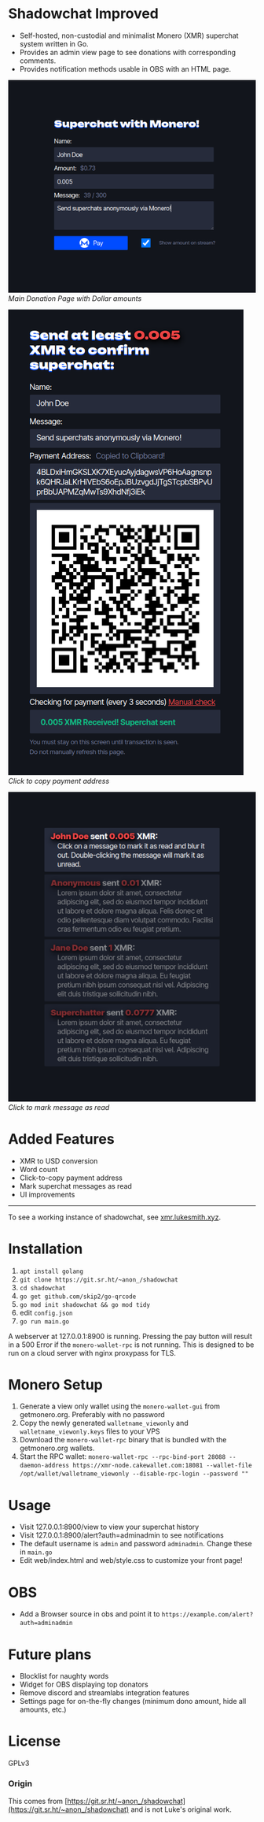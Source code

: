 # Shadowchat Improved
- Self-hosted, non-custodial and minimalist Monero (XMR) superchat system written in Go.
- Provides an admin view page to see donations with corresponding comments.
- Provides notification methods usable in OBS with an HTML page.

![Main Donation Page](media/index.png)
_Main Donation Page with Dollar amounts_

![Payment Page](media/pay.png)
_Click to copy payment address_

![Superchat Message Page](media/view.png)
_Click to mark message as read_

# Added Features
- XMR to USD conversion
- Word count
- Click-to-copy payment address
- Mark superchat messages as read
- UI improvements

---

To see a working instance of shadowchat, see [xmr.lukesmith.xyz](https://xmr.lukesmith.xyz).

# Installation
1. ```apt install golang```
2. ```git clone https://git.sr.ht/~anon_/shadowchat```
4. ```cd shadowchat```
2. ```go get github.com/skip2/go-qrcode```
5. ```go mod init shadowchat && go mod tidy```
6. edit ```config.json```
7. ```go run main.go```

A webserver at 127.0.0.1:8900 is running. Pressing the pay button will result in a 500 Error if the `monero-wallet-rpc` is not running.
This is designed to be run on a cloud server with nginx proxypass for TLS.

# Monero Setup
1. Generate a view only wallet using the `monero-wallet-gui` from getmonero.org. Preferably with no password
2. Copy the newly generated `walletname_viewonly` and `walletname_viewonly.keys` files to your VPS
3. Download the `monero-wallet-rpc` binary that is bundled with the getmonero.org wallets.
4. Start the RPC wallet: `monero-wallet-rpc --rpc-bind-port 28088 --daemon-address https://xmr-node.cakewallet.com:18081 --wallet-file /opt/wallet/walletname_viewonly --disable-rpc-login --password ""`

# Usage
- Visit 127.0.0.1:8900/view to view your superchat history
- Visit 127.0.0.1:8900/alert?auth=adminadmin to see notifications
- The default username is `admin` and password `adminadmin`. Change these in `main.go`
- Edit web/index.html and web/style.css to customize your front page!

# OBS
- Add a Browser source in obs and point it to `https://example.com/alert?auth=adminadmin`

# Future plans
- Blocklist for naughty words
- Widget for OBS displaying top donators
- Remove discord and streamlabs integration features
- Settings page for on-the-fly changes (minimum dono amount, hide all amounts, etc.)

# License
GPLv3

### Origin
This comes from [https://git.sr.ht/~anon_/shadowchat](https://git.sr.ht/~anon_/shadowchat) and is not Luke's original work.
